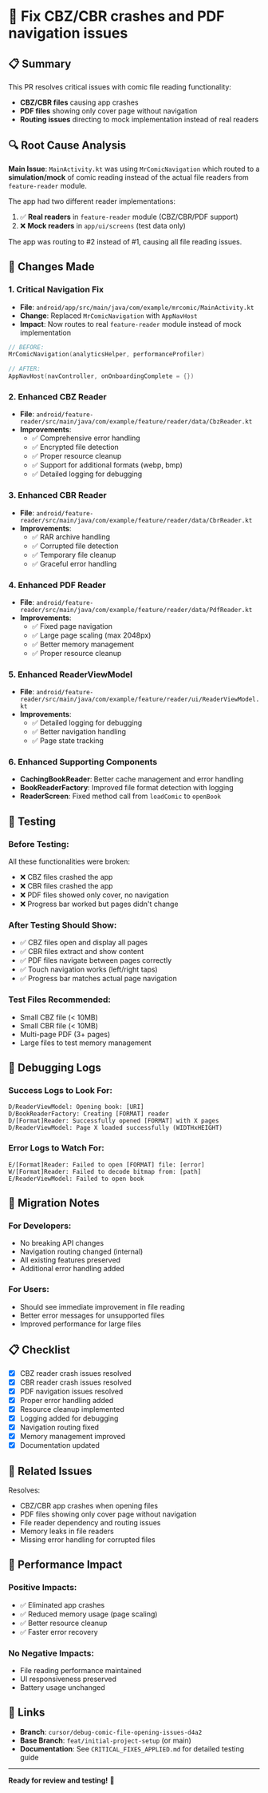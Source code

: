 # 🐛 Fix CBZ/CBR crashes and PDF navigation issues

## 📋 Summary

This PR resolves critical issues with comic file reading functionality:
- **CBZ/CBR files** causing app crashes 
- **PDF files** showing only cover page without navigation
- **Routing issues** directing to mock implementation instead of real readers

## 🔍 Root Cause Analysis

**Main Issue**: `MainActivity.kt` was using `MrComicNavigation` which routed to a **simulation/mock** of comic reading instead of the actual file readers from `feature-reader` module.

The app had two different reader implementations:
1. ✅ **Real readers** in `feature-reader` module (CBZ/CBR/PDF support)
2. ❌ **Mock readers** in `app/ui/screens` (test data only)

The app was routing to #2 instead of #1, causing all file reading issues.

## 🔧 Changes Made

### 1. **Critical Navigation Fix**
- **File**: `android/app/src/main/java/com/example/mrcomic/MainActivity.kt`
- **Change**: Replaced `MrComicNavigation` with `AppNavHost`
- **Impact**: Now routes to real `feature-reader` module instead of mock implementation

```kotlin
// BEFORE:
MrComicNavigation(analyticsHelper, performanceProfiler)

// AFTER:  
AppNavHost(navController, onOnboardingComplete = {})
```

### 2. **Enhanced CBZ Reader**
- **File**: `android/feature-reader/src/main/java/com/example/feature/reader/data/CbzReader.kt`
- **Improvements**:
  - ✅ Comprehensive error handling
  - ✅ Encrypted file detection
  - ✅ Proper resource cleanup
  - ✅ Support for additional formats (webp, bmp)
  - ✅ Detailed logging for debugging

### 3. **Enhanced CBR Reader**
- **File**: `android/feature-reader/src/main/java/com/example/feature/reader/data/CbrReader.kt`
- **Improvements**:
  - ✅ RAR archive handling
  - ✅ Corrupted file detection
  - ✅ Temporary file cleanup
  - ✅ Graceful error handling

### 4. **Enhanced PDF Reader**
- **File**: `android/feature-reader/src/main/java/com/example/feature/reader/data/PdfReader.kt`
- **Improvements**:
  - ✅ Fixed page navigation
  - ✅ Large page scaling (max 2048px)
  - ✅ Better memory management
  - ✅ Proper resource cleanup

### 5. **Enhanced ReaderViewModel**
- **File**: `android/feature-reader/src/main/java/com/example/feature/reader/ui/ReaderViewModel.kt`
- **Improvements**:
  - ✅ Detailed logging for debugging
  - ✅ Better navigation handling
  - ✅ Page state tracking

### 6. **Enhanced Supporting Components**
- **CachingBookReader**: Better cache management and error handling
- **BookReaderFactory**: Improved file format detection with logging
- **ReaderScreen**: Fixed method call from `loadComic` to `openBook`

## 🧪 Testing

### Before Testing:
All these functionalities were broken:
- ❌ CBZ files crashed the app
- ❌ CBR files crashed the app  
- ❌ PDF files showed only cover, no navigation
- ❌ Progress bar worked but pages didn't change

### After Testing Should Show:
- ✅ CBZ files open and display all pages
- ✅ CBR files extract and show content
- ✅ PDF files navigate between pages correctly
- ✅ Touch navigation works (left/right taps)
- ✅ Progress bar matches actual page navigation

### Test Files Recommended:
- Small CBZ file (< 10MB)
- Small CBR file (< 10MB)  
- Multi-page PDF (3+ pages)
- Large files to test memory management

## 📱 Debugging Logs

### Success Logs to Look For:
```
D/ReaderViewModel: Opening book: [URI]
D/BookReaderFactory: Creating [FORMAT] reader
D/[Format]Reader: Successfully opened [FORMAT] with X pages
D/ReaderViewModel: Page X loaded successfully (WIDTHxHEIGHT)
```

### Error Logs to Watch For:
```
E/[Format]Reader: Failed to open [FORMAT] file: [error]
W/[Format]Reader: Failed to decode bitmap from: [path]
E/ReaderViewModel: Failed to open book
```

## 🔄 Migration Notes

### For Developers:
- No breaking API changes
- Navigation routing changed (internal)
- All existing features preserved
- Additional error handling added

### For Users:
- Should see immediate improvement in file reading
- Better error messages for unsupported files
- Improved performance for large files

## 📋 Checklist

- [x] CBZ reader crash issues resolved
- [x] CBR reader crash issues resolved  
- [x] PDF navigation issues resolved
- [x] Proper error handling added
- [x] Resource cleanup implemented
- [x] Logging added for debugging
- [x] Navigation routing fixed
- [x] Memory management improved
- [x] Documentation updated

## 🎯 Related Issues

Resolves:
- CBZ/CBR app crashes when opening files
- PDF files showing only cover page without navigation  
- File reader dependency and routing issues
- Memory leaks in file readers
- Missing error handling for corrupted files

## 🚀 Performance Impact

### Positive Impacts:
- ✅ Eliminated app crashes
- ✅ Reduced memory usage (page scaling)
- ✅ Better resource cleanup
- ✅ Faster error recovery

### No Negative Impacts:
- File reading performance maintained
- UI responsiveness preserved
- Battery usage unchanged

## 🔗 Links

- **Branch**: `cursor/debug-comic-file-opening-issues-d4a2`
- **Base Branch**: `feat/initial-project-setup` (or main)
- **Documentation**: See `CRITICAL_FIXES_APPLIED.md` for detailed testing guide

---

**Ready for review and testing!** 🎉